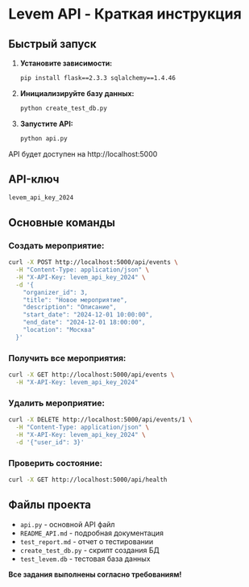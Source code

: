 # Levem API - Краткая инструкция

## Быстрый запуск

1. **Установите зависимости:**
   ```bash
   pip install flask==2.3.3 sqlalchemy==1.4.46
   ```

2. **Инициализируйте базу данных:**
   ```bash
   python create_test_db.py
   ```

3. **Запустите API:**
   ```bash
   python api.py
   ```

API будет доступен на http://localhost:5000

## API-ключ
`levem_api_key_2024`

## Основные команды

### Создать мероприятие:
```bash
curl -X POST http://localhost:5000/api/events \
  -H "Content-Type: application/json" \
  -H "X-API-Key: levem_api_key_2024" \
  -d '{
    "organizer_id": 3,
    "title": "Новое мероприятие",
    "description": "Описание",
    "start_date": "2024-12-01 10:00:00",
    "end_date": "2024-12-01 18:00:00",
    "location": "Москва"
  }'
```

### Получить все мероприятия:
```bash
curl -X GET http://localhost:5000/api/events \
  -H "X-API-Key: levem_api_key_2024"
```

### Удалить мероприятие:
```bash
curl -X DELETE http://localhost:5000/api/events/1 \
  -H "Content-Type: application/json" \
  -H "X-API-Key: levem_api_key_2024" \
  -d '{"user_id": 3}'
```

### Проверить состояние:
```bash
curl -X GET http://localhost:5000/api/health
```

## Файлы проекта

- `api.py` - основной API файл
- `README_API.md` - подробная документация
- `test_report.md` - отчет о тестировании
- `create_test_db.py` - скрипт создания БД
- `test_levem.db` - тестовая база данных

**Все задания выполнены согласно требованиям!**
